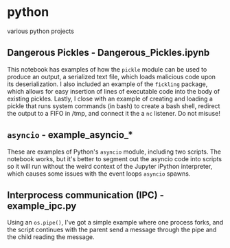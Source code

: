 # python
various python projects

## Dangerous Pickles - Dangerous_Pickles.ipynb
This notebook has examples of how the ```pickle``` module can be used to produce an output, a serialized text file, which loads malicious code upon its deserialization. I also included an example of the ```fickling``` package, which allows for easy insertion of lines of executable code into the body of existing pickles. Lastly, I close with an example of creating and loading a pickle that runs system commands (in bash) to create a bash shell, redirect the output to a FIFO in /tmp, and connect it the a ```nc``` listener. Do not misuse!

## ```asyncio``` - example_asyncio_*
These are examples of Python's ```asyncio``` module, including two scripts. The notebook works, but it's better to segment out the asyncio code into scripts so it will run without the weird context of the Jupyter iPython interpreter, which causes some issues with the event loops ```asyncio``` spawns.

## Interprocess communication (IPC) - example_ipc.py
Using an ```os.pipe()```, I've got a simple example where one process forks, and the script continues with the parent send a message through the pipe and the child reading the message.
